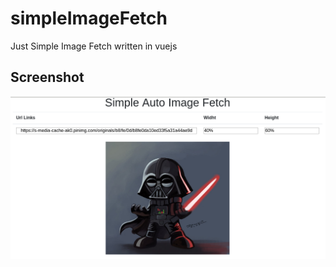 # simpleImageFetch
Just Simple Image Fetch written in vuejs

## Screenshot
![alt text](screenshot.png "Screenshot")
